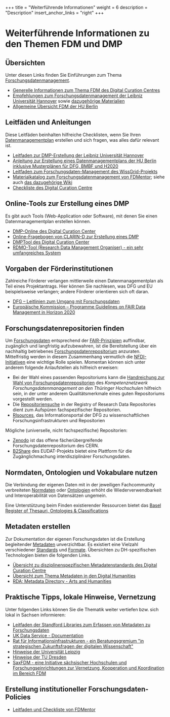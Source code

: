 +++
title = "Weiterführende Informationen"
weight = 6
description = "Description"
insert_anchor_links = "right"
+++

# Weiterführende Informationen zu den Themen FDM und DMP

## Übersichten

Unter diesen Links finden Sie Einführungen zum Thema [Forschungsdatenmanagement](@/glossar/_index.md#forschungsdatenmanagement). 

* [Generelle Informationen zum Thema FDM des Digital Curation Centres](http://www.dcc.ac.uk/resources/data-management-plans)
* [Empfehlungen zum Forschungsdatenmanagement der Leibniz Universität Hannover](https://www.fdm.uni-hannover.de/de/kurz-erklaert/empfehlungen/) sowie [dazugehörige Materialien](https://www.fdm.uni-hannover.de/de/materialien/)
* [Allgemeine Übersicht FDM der HU Berlin](https://www.cms.hu-berlin.de/de/dl/dataman)

## Leitfäden und Anleitungen

Diese Leitfäden beinhalten hilfreiche Checklisten, wenn Sie Ihren [Datenmanagementplan](@/glossar/_index.md#datenmanagementplan) erstellen und sich fragen, was alles dafür relevant ist.

* [Leitfaden zur DMP-Erstellung der Leibniz Universität Hannover](https://www.fdm.uni-hannover.de/fileadmin/fdm/Dokumente/Leitfaden-DMP_LUH_v2.2.pdf)
* [Anleitung zur Erstellung eines Datenmanagementplans der HU Berlin inklusive Musterplänen für DFG, BMBF und H2020](https://www.cms.hu-berlin.de/de/dl/dataman/arbeiten/dmp_erstellen)
* [Leitfaden zum  Forschungsdaten-Management des WissGrid-Projekts](https://univerlag.uni-goettingen.de/handle/3/isbn-978-3-86488-032-2)
* [Materialkatalog zum Forschungsdatenmanagement von FDMentor](https://zenodo.org/record/1209284); siehe auch [das dazugehörige Wiki](https://www.forschungsdaten.org/index.php/FDMentor)
* [Checkliste des Digital Curation Centre](http://www.dcc.ac.uk/resources/data-management-plans/checklist)

## Online-Tools zur Erstellung eines DMP

Es gibt auch Tools (Web-Application oder Software), mit denen Sie einen Datenmanagementplan erstellen können.

* [DMP-Online des Digital Curation Center](https://dmponline.dcc.ac.uk/)
* [Online-Fragebogen von CLARIN-D zur Erstellung eines DMP](https://www.clarin-d.net/de/aufbereiten/datenmanagementplan-entwickeln)
* [DMPTool des Digital Curation Center](https://dmptool.org/)
* [RDMO-Tool (Research Data Management Organiser) - ein sehr umfangreiches System](https://rdmorganiser.github.io/)

## Vorgaben der Förderinstitutionen

Zahlreiche Förderer verlangen mittlerweile einen Datenmanagementplan als Teil eines Projektantrags. Hier können Sie nachlesen, was DFG und EU beispielsweise verlangen; andere Förderer orientieren sich oft daran.

* [DFG – Leitlinien zum Umgang mit Forschungsdaten](https://www.dfg.de/foerderung/antrag_gutachter_gremien/antragstellende/nachnutzung_forschungsdaten/index.html)
* [Europäische Kommission – Programme Guidelines on FAIR Data Management in Horizon 2020](http://ec.europa.eu/research/participants/data/ref/h2020/grants_manual/hi/oa_pilot/h2020-hi-oa-data-mgt_en.pdf)

## Forschungsdatenrepositorien finden

Um [Forschungsdaten](@/glossar/_index.md#forschungsdaten) entsprechend der [FAIR-Prinzipien](@/glossar/_index.md#fair-prinzipien) auffindbar, zugänglich und langfristig aufzubewahren, ist die Bereitstellung über ein nachhaltig betriebenes [Forschungsdatenrepositorium](@/glossar/_index.md#repositorium) anzuraten.
Mittelfristig werden in diesem Zusammenhang vermutlich die [NFDI-Initiativen](@/glossar/_index.md#nfdi) eine wichtige Rolle spielen. Momentan können sich unter anderem folgende Anlaufstellen als hilfreich erweisen:

* Bei der Wahl eines passenden Repositoriums kann die [Handreichung zur Wahl von Forschungsdatenrepositorien](https://forschungsdaten-thueringen.de/files/material/Infomaterial/Handreichungen/handreichung_forschungsdatenrepositorien.pdf) des *Kompetenznetzwerk Forschungsdatenmanagement an den Thüringer Hochschulen* hilfreich sein, in der unter anderem Qualitätsmerkmale eines guten Repositoriums vorgestellt werden.
* Die [Repositoriensuche](https://www.re3data.org/) in der Registry of Research Data Repositories dient zum Aufspüren fachspezifischer Repositorien.
* [RIsources](https://risources.dfg.de/), das Informationsportal der DFG zu wissenschaftlichen Forschungsinfrastrukturen und Repositorien

Mögliche (universelle, nicht fachspezifische) Repositorien:

* [Zenodo](https://zenodo.org/) ist das offene fächerübergreifende Forschungsdatenrepositorium des CERN.
* [B2Share](https://b2share.eudat.eu/) des EUDAT-Projekts bietet eine Plattform für die Zugänglichmachung interdisziplinärer Forschungsdaten.

## Normdaten, Ontologien und Vokabulare nutzen

Die Verbindung der eigenen Daten mit in der jeweiligen Fachcommunity verbreiteten [Normdaten](@/glossar/_index.md#normdaten) oder [Ontologien](@/glossar/_index.md#ontologie) erhöht die Wiederverwendbarkeit und Interoperabilität von Datensätzen ungemein.

Eine Unterstützung beim Finden existierender Ressourcen bietet das [Basel Register of Thesauri, Ontologies & Classifications](http://www.bartoc.org/)

## Metadaten erstellen

Zur Dokumentation der eigenen Forschungsdaten ist die Erstellung begleitender [Metadaten](@/glossar/_index.md#metadaten) unverzichtbar. Es existiert eine Vielzahl verschiedener [Standards](@/glossar/_index.md#standard) und [Formate](@/glossar/_index.md#dateiformat). Übersichten zu DH-spezifischen Technologien bieten die folgenden Links.

* [Übersicht zu disziplinenspezifischen Metadatenstandards des Digital Curation Centre](http://www.dcc.ac.uk/resources/metadata-standards)
* [Übersicht zum Thema Metadaten in den Digital Humanities](https://fordham.libguides.com/DigitalHumanities/Metadata)
* [RDA: Metadata Directory - Arts and Humanities](https://rd-alliance.github.io/metadata-directory/subjects/arts-and-humanities.html)

## Praktische Tipps, lokale Hinweise, Vernetzung 

Unter folgenden Links können Sie die Thematik weiter vertiefen bzw. sich lokal in Sachsen informieren:

* [Leitfaden der Standford Libraries zum Erfassen von Metadaten zu Forschungsdaten](https://library.stanford.edu/research/data-management-services/data-best-practices/creating-metadata/basic-approach-metadata)
* [UK Data Service - Documentation](https://www.ukdataservice.ac.uk/manage-data/document.aspx)
* [Rat für Informationsinfrastrukturen - ein Beratungsgremium "in strategischen Zukunftsfragen der digitalen Wissenschaft"](http://www.rfii.de)
* [Hinweise der Universität Leipzig](https://www.uni-leipzig.de/forschung/forschungsservice/forschungsdatenmanagement/)
* [Hinweise der TU Dresden](https://tu-dresden.de/forschung-transfer/services-fuer-forschende/kontaktstelle-forschungsdaten/uebersichtsseite#intro)
* [SaxFDM - eine Initiative sächsischer Hochschulen und Forschungseinrichtungen zur Vernetzung, Kooperation und Koordination im Bereich FDM](https://saxfdm.de/)

## Erstellung institutioneller Forschungsdaten-Policies
* [Leitfaden und Checkliste von FDMentor](https://depositonce.tu-berlin.de//handle/11303/8372)
